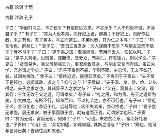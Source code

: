  
 古籍 论语 学而 
 
 
 
 
 
 古籍 注疏 
 孔子 
 

子曰：“学而时习之，不亦说乎？有朋自远方来，不亦乐乎？人不知而不愠，不亦君子乎？”
有子曰：“其为人也孝弟，而好犯上者，鲜矣；不好犯上，而好作乱者，未之有也。君子务本，本立而道生。孝弟也者，其为仁之本与！”
子曰：“巧言令色，鲜矣仁！”
曾子曰：“吾日三省吾身：为人谋而不忠乎？与朋友交而不信乎？传不习乎？”
子曰：“道千乘之国：敬事而信，节用而爱人，使民以时。”
子曰：“弟子入则孝，出则弟，谨而信，泛爱众，而亲仁。行有馀力，则以学文。”
子夏曰：“贤贤易色，事父母能竭其力，事君能致其身，与朋友交言而有信。虽曰未学，吾必谓之学矣。”
子曰：“君子不重则不威，学则不固。主忠信，无友不如己者，过则勿惮改。”
曾子曰：“慎终追远，民德归厚矣。”
子禽问于子贡曰：“夫子至于是邦也，必闻其政，求之与？抑与之与？”子贡曰：“夫子温、良、恭、俭、让以得之。夫子之求之也，其诸异乎人之求之与？”
子曰：“父在，观其志；父没，观其行；三年无改于父之道，可谓孝矣。”
有子曰：“礼之用，和为贵。先王之道斯为美，小大由之。有所不行，知和而和，不以礼节之，亦不可行也。”
有子曰：“信近于义，言可复也；恭近于礼，远耻辱也；因不失其亲，亦可宗也。”
子曰：“君子食无求饱，居无求安，敏于事而慎于言，就有道而正焉，可谓好学也已。”
子贡曰：“贫而无谄，富而无骄，何如？”子曰：“可也。未若贫而乐 ，富而好礼者也。”子贡曰：“《诗》云：‘如切如磋，如琢如磨。’其斯之谓与？”子曰：“赐也，始可与言诗已矣！告诸往而知来者。”
